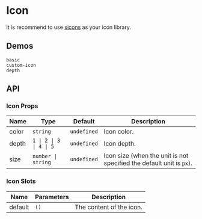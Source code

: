 # Icon

It is recommend to use [xicons](https://www.xicons.org) as your icon library.

## Demos

```demo
basic
custom-icon
depth
```

## API

### Icon Props

| Name | Type | Default | Description |
| --- | --- | --- | --- |
| color | `string` | `undefined` | Icon color. |
| depth | `1 \| 2 \| 3 \| 4 \| 5` | `undefined` | Icon depth. |
| size | `number \| string` | `undefined` | Icon size (when the unit is not specified the default unit is `px`). |

### Icon Slots

| Name    | Parameters | Description              |
| ------- | ---------- | ------------------------ |
| default | `()`       | The content of the icon. |
